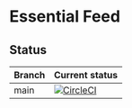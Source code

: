 # Essential Feed

## Status

| Branch  | Current status |
| ------------- | ------------- |
| main  | [![CircleCI](https://dl.circleci.com/status-badge/img/circleci/UDUPSuqJLUCQw1ebsj95Lv/CMgwSj8kurUq3UaqV3VGw2/tree/main.svg?style=svg)](https://dl.circleci.com/status-badge/redirect/circleci/UDUPSuqJLUCQw1ebsj95Lv/CMgwSj8kurUq3UaqV3VGw2/tree/main)   |

